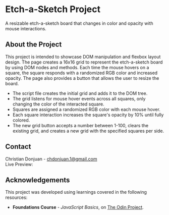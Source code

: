 # Etch-a-Sketch Project
A resizable etch-a-sketch board that changes in color and opacity with mouse interactions.

## About the Project
This project is intended to showcase DOM manipulation and flexbox layout design. The page creates a 16x16 grid to represent the etch-a-sketch board by using DOM nodes and methods. Each time the mouse hovers on a square, the square responds with a randomized RGB color and increased opacity. The page also provides a button that allows the user to resize the board.
* The script file creates the initial grid and adds it to the DOM tree.
* The grid listens for mouse hover events across all squares, only changing the color of the interacted square.
* Squares are assigned a randomized RGB color with each mouse hover.
* Each square interaction increases the square's opacity by 10% until fully colored.
* The new grid button accepts a number between 1-100, clears the existing grid, and creates a new grid with the specified squares per side.

## Contact
Christian Donjuan - chdonjuan.1@gmail.com  
Live Preview:

## Acknowledgements
This project was developed using learnings covered in the following resources:
- **Foundations Course** - _JavaScript Basics_, on [The Odin Project](https://www.theodinproject.com/).  